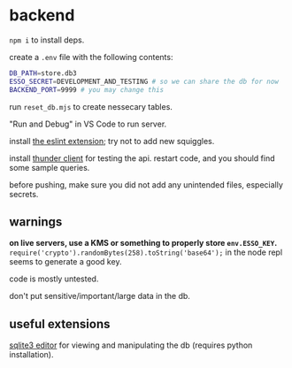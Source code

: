 # backend
`npm i` to install deps.

create a `.env` file with the following contents:
```bash
DB_PATH=store.db3
ESSO_SECRET=DEVELOPMENT_AND_TESTING # so we can share the db for now
BACKEND_PORT=9999 # you may change this
```

run `reset_db.mjs` to create nessecary tables.

"Run and Debug" in VS Code to run server.

install [the eslint extension](https://marketplace.visualstudio.com/items?itemName=dbaeumer.vscode-eslint); try not to add new squiggles.

install [thunder client](https://marketplace.visualstudio.com/items?itemName=rangav.vscode-thunder-client) for testing the api. restart code, and you should find some sample queries.

before pushing, make sure you did not add any unintended files, especially secrets.

## warnings
**on live servers, use a KMS or something to properly store `env.ESSO_KEY`.** `require('crypto').randomBytes(258).toString('base64');` in the node repl seems to generate a good key.

code is mostly untested.

don't put sensitive/important/large data in the db.

## useful extensions
[sqlite3 editor](https://marketplace.visualstudio.com/items?itemName=yy0931.vscode-sqlite3-editor) for viewing and manipulating the db (requires python installation).
